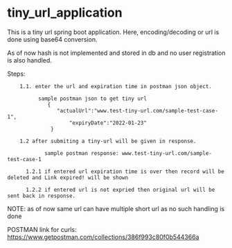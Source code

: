 # tiny_url_application

This is a tiny url spring boot application. Here, encoding/decoding or url is done using base64 conversion.

As of now hash is not implemented and stored in db and no user registration is also handled. 

Steps:  

        1.1. enter the url and expiration time in postman json object. 
              
              sample postman json to get tiny url
                 {
	                "actualUrl":"www.test-tiny-url.com/sample-test-case-1",
                        "expiryDate":"2022-01-23"
                  }
        
        1.2 after submiting a tiny-url will be given in response.
                
                sample postman response: www.test-tiny-url.com/sample-test-case-1
          
          1.2.1 if entered url expiration time is over then record will be deleted and Link expired! will be shown
          
          1.2.2 if entered url is not expried then original url will be sent back in response.
          
          
NOTE: as of now same url can have multiple short url as no such handling is done


POSTMAN link for curls: https://www.getpostman.com/collections/386f993c80f0b544366a
        
